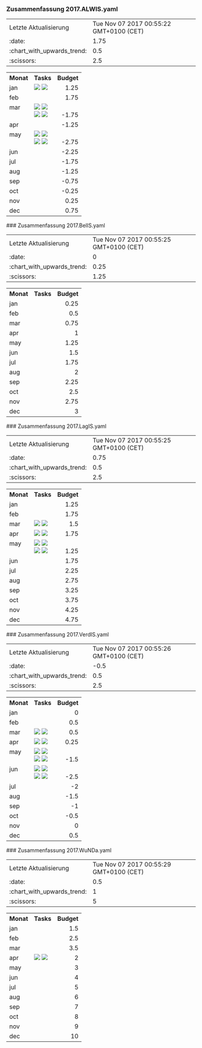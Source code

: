 ### Zusammenfassung 2017.ALWIS.yaml
<table>
            <tr>
                <td>Letzte Aktualisierung</td><td>Tue Nov 07 2017 00:55:22 GMT+0100 (CET)</td>
            </tr>
            <tr>
                <td>:date:</td><td>1.75</td>
            </tr>
            <tr>
                <td> :chart_with_upwards_trend: </td><td>0.5</td>
            </tr>
            <tr>
                <td>:scissors:</td><td>2.5</td>
            </tr>
        </table>

 <table>
                        <tr>
                            <th valign="top" align="left">Monat</th>
                            <th valign="top" align="left">Tasks</th>
                            <th valign="bottom" align="right">Budget</th>
                            </tr>
        
<tr>
                                <td valign="top">jan</td>
                            <td>
<a href="https://github.com/cismet/wupp/issues/1043"><img src="https://img.shields.io/badge/%231043%20-Billing%20%20%20Rechnungsanlage%20ben%C3%B6tigt%20Trennung%20der%20Baulasten%20und%20der%20Katasterausz%C3%BCge%20(1MT)%09%09%09%09-green.svg?style=flat?maxAge=1"/></a>
<a href="https://github.com/cismet/wupp/issues/1043"><img src="https://img.shields.io/badge/cons%20-1-yellow.svg?style=flat?maxAge=1"/></a>
<br>
</td>
                            <td align="right" valign="bottom">1.25</td>
                    </tr>
<tr>
                                <td valign="top">feb</td>
                            <td>
</td>
                            <td align="right" valign="bottom">1.75</td>
                    </tr>
<tr>
                                <td valign="top">mar</td>
                            <td>
<a href="https://github.com/cismet/wupp/issues/1118"><img src="https://img.shields.io/badge/%231118%20-Vermessungsunterlagenportal%3A%20unerwarteter%20Fehler%20ist%20beim%20Ausf%C3%BChren%20des%20Tasks%20NAS_Komplett%E2%80%A6%09%09%09%09-green.svg?style=flat?maxAge=1"/></a>
<a href="https://github.com/cismet/wupp/issues/1118"><img src="https://img.shields.io/badge/cons%20-1-yellow.svg?style=flat?maxAge=1"/></a>
<br>
<a href="https://github.com/cismet/wupp/issues/1059"><img src="https://img.shields.io/badge/%231059%20-Anbindung%20Bestellformular%20Amtliche%20Basiskarte%20(ABK)%20(3%20MT)%09%09%09%09-green.svg?style=flat?maxAge=1"/></a>
<a href="https://github.com/cismet/wupp/issues/1059"><img src="https://img.shields.io/badge/cons%20-3-yellow.svg?style=flat?maxAge=1"/></a>
<br>
</td>
                            <td align="right" valign="bottom">-1.75</td>
                    </tr>
<tr>
                                <td valign="top">apr</td>
                            <td>
</td>
                            <td align="right" valign="bottom">-1.25</td>
                    </tr>
<tr>
                                <td valign="top">may</td>
                            <td>
<a href="https://github.com/cismet/wupp/issues/1150"><img src="https://img.shields.io/badge/%231150%20-Nutzername%20in%20WuNDa%20an%203A%20Server%20durchreichen%3F%20(0%2C5%20MT)%09%09%09%09-green.svg?style=flat?maxAge=1"/></a>
<a href="https://github.com/cismet/wupp/issues/1150"><img src="https://img.shields.io/badge/cons%20-0.5-yellow.svg?style=flat?maxAge=1"/></a>
<br>
<a href="https://github.com/cismet/wupp/issues/1149"><img src="https://img.shields.io/badge/%231149%20-Sammelissue%20und%20ToDo%09%09%09%09-green.svg?style=flat?maxAge=1"/></a>
<a href="https://github.com/cismet/wupp/issues/1149"><img src="https://img.shields.io/badge/cons%20-1.5-orange.svg?style=flat?maxAge=1"/></a>
<br>
</td>
                            <td align="right" valign="bottom">-2.75</td>
                    </tr>
<tr>
                                <td valign="top">jun</td>
                            <td>
</td>
                            <td align="right" valign="bottom">-2.25</td>
                    </tr>
<tr>
                                <td valign="top">jul</td>
                            <td>
</td>
                            <td align="right" valign="bottom">-1.75</td>
                    </tr>
<tr>
                                <td valign="top">aug</td>
                            <td>
</td>
                            <td align="right" valign="bottom">-1.25</td>
                    </tr>
<tr>
                                <td valign="top">sep</td>
                            <td>
</td>
                            <td align="right" valign="bottom">-0.75</td>
                    </tr>
<tr>
                                <td valign="top">oct</td>
                            <td>
</td>
                            <td align="right" valign="bottom">-0.25</td>
                    </tr>
<tr>
                                <td valign="top">nov</td>
                            <td>
</td>
                            <td align="right" valign="bottom">0.25</td>
                    </tr>
<tr>
                                <td valign="top">dec</td>
                            <td>
</td>
                            <td align="right" valign="bottom">0.75</td>
                    </tr>
</table>
### Zusammenfassung 2017.BelIS.yaml
<table>
            <tr>
                <td>Letzte Aktualisierung</td><td>Tue Nov 07 2017 00:55:25 GMT+0100 (CET)</td>
            </tr>
            <tr>
                <td>:date:</td><td>0</td>
            </tr>
            <tr>
                <td> :chart_with_upwards_trend: </td><td>0.25</td>
            </tr>
            <tr>
                <td>:scissors:</td><td>1.25</td>
            </tr>
        </table>

 <table>
                        <tr>
                            <th valign="top" align="left">Monat</th>
                            <th valign="top" align="left">Tasks</th>
                            <th valign="bottom" align="right">Budget</th>
                            </tr>
        
<tr>
                                <td valign="top">jan</td>
                            <td>
</td>
                            <td align="right" valign="bottom">0.25</td>
                    </tr>
<tr>
                                <td valign="top">feb</td>
                            <td>
</td>
                            <td align="right" valign="bottom">0.5</td>
                    </tr>
<tr>
                                <td valign="top">mar</td>
                            <td>
</td>
                            <td align="right" valign="bottom">0.75</td>
                    </tr>
<tr>
                                <td valign="top">apr</td>
                            <td>
</td>
                            <td align="right" valign="bottom">1</td>
                    </tr>
<tr>
                                <td valign="top">may</td>
                            <td>
</td>
                            <td align="right" valign="bottom">1.25</td>
                    </tr>
<tr>
                                <td valign="top">jun</td>
                            <td>
</td>
                            <td align="right" valign="bottom">1.5</td>
                    </tr>
<tr>
                                <td valign="top">jul</td>
                            <td>
</td>
                            <td align="right" valign="bottom">1.75</td>
                    </tr>
<tr>
                                <td valign="top">aug</td>
                            <td>
</td>
                            <td align="right" valign="bottom">2</td>
                    </tr>
<tr>
                                <td valign="top">sep</td>
                            <td>
</td>
                            <td align="right" valign="bottom">2.25</td>
                    </tr>
<tr>
                                <td valign="top">oct</td>
                            <td>
</td>
                            <td align="right" valign="bottom">2.5</td>
                    </tr>
<tr>
                                <td valign="top">nov</td>
                            <td>
</td>
                            <td align="right" valign="bottom">2.75</td>
                    </tr>
<tr>
                                <td valign="top">dec</td>
                            <td>
</td>
                            <td align="right" valign="bottom">3</td>
                    </tr>
</table>
### Zusammenfassung 2017.LagIS.yaml
<table>
            <tr>
                <td>Letzte Aktualisierung</td><td>Tue Nov 07 2017 00:55:25 GMT+0100 (CET)</td>
            </tr>
            <tr>
                <td>:date:</td><td>0.75</td>
            </tr>
            <tr>
                <td> :chart_with_upwards_trend: </td><td>0.5</td>
            </tr>
            <tr>
                <td>:scissors:</td><td>2.5</td>
            </tr>
        </table>

 <table>
                        <tr>
                            <th valign="top" align="left">Monat</th>
                            <th valign="top" align="left">Tasks</th>
                            <th valign="bottom" align="right">Budget</th>
                            </tr>
        
<tr>
                                <td valign="top">jan</td>
                            <td>
</td>
                            <td align="right" valign="bottom">1.25</td>
                    </tr>
<tr>
                                <td valign="top">feb</td>
                            <td>
</td>
                            <td align="right" valign="bottom">1.75</td>
                    </tr>
<tr>
                                <td valign="top">mar</td>
                            <td>
<a href="https://github.com/cismet/wupp/issues/1104"><img src="https://img.shields.io/badge/%231104%20-Lagis%3A%20Erweiterung%20Baulasten%20(0%2C75%20MT)%09%09%09%09-green.svg?style=flat?maxAge=1"/></a>
<a href="https://github.com/cismet/wupp/issues/1104"><img src="https://img.shields.io/badge/cons%20-0.75-orange.svg?style=flat?maxAge=1"/></a>
<br>
</td>
                            <td align="right" valign="bottom">1.5</td>
                    </tr>
<tr>
                                <td valign="top">apr</td>
                            <td>
<a href="https://github.com/cismet/wupp/issues/1106"><img src="https://img.shields.io/badge/%231106%20-Lagis%3A%20Abteilungs%20IX%20Flurst%C3%BCck%20wird%20kein%20Datum%20der%20Historie%20eingetragen%20(0%2C25%20MT)%09%09%09%09-green.svg?style=flat?maxAge=1"/></a>
<a href="https://github.com/cismet/wupp/issues/1106"><img src="https://img.shields.io/badge/cons%20-0.25-yellow.svg?style=flat?maxAge=1"/></a>
<br>
</td>
                            <td align="right" valign="bottom">1.75</td>
                    </tr>
<tr>
                                <td valign="top">may</td>
                            <td>
<a href="https://github.com/cismet/wupp/issues/1107"><img src="https://img.shields.io/badge/%231107%20-Lagis%3A%20Abt.%20IX%20Flurst%C3%BCcke%20als%20extra%20Layer.%09%09%09%09-green.svg?style=flat?maxAge=1"/></a>
<a href="https://github.com/cismet/wupp/issues/1107"><img src="https://img.shields.io/badge/cons%20-0-yellowgreen.svg?style=flat?maxAge=1"/></a>
<br>
<a href="https://github.com/cismet/wupp/issues/1105"><img src="https://img.shields.io/badge/%231105%20-Lagis%3A%20Plausibilit%C3%A4t%20historische%20Flurst%C3%BCcke%20(1%20MT)%09%09%09%09-green.svg?style=flat?maxAge=1"/></a>
<a href="https://github.com/cismet/wupp/issues/1105"><img src="https://img.shields.io/badge/cons%20-1-yellow.svg?style=flat?maxAge=1"/></a>
<br>
</td>
                            <td align="right" valign="bottom">1.25</td>
                    </tr>
<tr>
                                <td valign="top">jun</td>
                            <td>
</td>
                            <td align="right" valign="bottom">1.75</td>
                    </tr>
<tr>
                                <td valign="top">jul</td>
                            <td>
</td>
                            <td align="right" valign="bottom">2.25</td>
                    </tr>
<tr>
                                <td valign="top">aug</td>
                            <td>
</td>
                            <td align="right" valign="bottom">2.75</td>
                    </tr>
<tr>
                                <td valign="top">sep</td>
                            <td>
</td>
                            <td align="right" valign="bottom">3.25</td>
                    </tr>
<tr>
                                <td valign="top">oct</td>
                            <td>
</td>
                            <td align="right" valign="bottom">3.75</td>
                    </tr>
<tr>
                                <td valign="top">nov</td>
                            <td>
</td>
                            <td align="right" valign="bottom">4.25</td>
                    </tr>
<tr>
                                <td valign="top">dec</td>
                            <td>
</td>
                            <td align="right" valign="bottom">4.75</td>
                    </tr>
</table>
### Zusammenfassung 2017.VerdIS.yaml
<table>
            <tr>
                <td>Letzte Aktualisierung</td><td>Tue Nov 07 2017 00:55:26 GMT+0100 (CET)</td>
            </tr>
            <tr>
                <td>:date:</td><td>-0.5</td>
            </tr>
            <tr>
                <td> :chart_with_upwards_trend: </td><td>0.5</td>
            </tr>
            <tr>
                <td>:scissors:</td><td>2.5</td>
            </tr>
        </table>

 <table>
                        <tr>
                            <th valign="top" align="left">Monat</th>
                            <th valign="top" align="left">Tasks</th>
                            <th valign="bottom" align="right">Budget</th>
                            </tr>
        
<tr>
                                <td valign="top">jan</td>
                            <td>
</td>
                            <td align="right" valign="bottom">0</td>
                    </tr>
<tr>
                                <td valign="top">feb</td>
                            <td>
</td>
                            <td align="right" valign="bottom">0.5</td>
                    </tr>
<tr>
                                <td valign="top">mar</td>
                            <td>
<a href="https://github.com/cismet/wupp/issues/1120"><img src="https://img.shields.io/badge/%231120%20-Integration%20der%20Funktionalit%C3%A4t%20in%20VERDIS%20(0%2C5MT)%09%09%09%09-green.svg?style=flat?maxAge=1"/></a>
<a href="https://github.com/cismet/wupp/issues/1120"><img src="https://img.shields.io/badge/cons%20-0.5-yellow.svg?style=flat?maxAge=1"/></a>
<br>
</td>
                            <td align="right" valign="bottom">0.5</td>
                    </tr>
<tr>
                                <td valign="top">apr</td>
                            <td>
<a href="https://github.com/cismet/wupp/issues/1130"><img src="https://img.shields.io/badge/%231130%20-VerdIS%20%20%20Versickerungsgenehmigungen%3A%20Einspielen%20von%20Geometrien%20zu%20Versickerungsgenehmigung%E2%80%A6%09%09%09%09-green.svg?style=flat?maxAge=1"/></a>
<a href="https://github.com/cismet/wupp/issues/1130"><img src="https://img.shields.io/badge/cons%20-0.75-yellowgreen.svg?style=flat?maxAge=1"/></a>
<br>
</td>
                            <td align="right" valign="bottom">0.25</td>
                    </tr>
<tr>
                                <td valign="top">may</td>
                            <td>
<a href="https://github.com/cismet/wupp/issues/1102"><img src="https://img.shields.io/badge/%231102%20-verdis%3A%20Punktvereinigung%20beim%20Speichern%20(2MT)%09%09%09%09-green.svg?style=flat?maxAge=1"/></a>
<a href="https://github.com/cismet/wupp/issues/1102"><img src="https://img.shields.io/badge/cons%20-2-orange.svg?style=flat?maxAge=1"/></a>
<br>
<a href="https://github.com/cismet/wupp/issues/1103"><img src="https://img.shields.io/badge/%231103%20-verdis%3A%20Anpassung%20Fronterzeugung%20(0%2C25MT)%09%09%09%09-green.svg?style=flat?maxAge=1"/></a>
<a href="https://github.com/cismet/wupp/issues/1103"><img src="https://img.shields.io/badge/cons%20-0.25-yellow.svg?style=flat?maxAge=1"/></a>
<br>
</td>
                            <td align="right" valign="bottom">-1.5</td>
                    </tr>
<tr>
                                <td valign="top">jun</td>
                            <td>
<a href="https://github.com/cismet/wupp/issues/1057"><img src="https://img.shields.io/badge/%231057%20-Druckfunktion%20in%20verdis%20einbauen%20und%20testen%20(1%2C25MT)%09%09%09%09-green.svg?style=flat?maxAge=1"/></a>
<a href="https://github.com/cismet/wupp/issues/1057"><img src="https://img.shields.io/badge/cons%20-1.25-orange.svg?style=flat?maxAge=1"/></a>
<br>
<a href="https://github.com/cismet/wupp/issues/1100"><img src="https://img.shields.io/badge/%231100%20-verdis%3A%20Scrollrichtung%20konfigurierbar%20machen%20(0%2C25MT)%09%09%09%09-green.svg?style=flat?maxAge=1"/></a>
<a href="https://github.com/cismet/wupp/issues/1100"><img src="https://img.shields.io/badge/cons%20-0.25-yellow.svg?style=flat?maxAge=1"/></a>
<br>
</td>
                            <td align="right" valign="bottom">-2.5</td>
                    </tr>
<tr>
                                <td valign="top">jul</td>
                            <td>
</td>
                            <td align="right" valign="bottom">-2</td>
                    </tr>
<tr>
                                <td valign="top">aug</td>
                            <td>
</td>
                            <td align="right" valign="bottom">-1.5</td>
                    </tr>
<tr>
                                <td valign="top">sep</td>
                            <td>
</td>
                            <td align="right" valign="bottom">-1</td>
                    </tr>
<tr>
                                <td valign="top">oct</td>
                            <td>
</td>
                            <td align="right" valign="bottom">-0.5</td>
                    </tr>
<tr>
                                <td valign="top">nov</td>
                            <td>
</td>
                            <td align="right" valign="bottom">0</td>
                    </tr>
<tr>
                                <td valign="top">dec</td>
                            <td>
</td>
                            <td align="right" valign="bottom">0.5</td>
                    </tr>
</table>
### Zusammenfassung 2017.WuNDa.yaml
<table>
            <tr>
                <td>Letzte Aktualisierung</td><td>Tue Nov 07 2017 00:55:29 GMT+0100 (CET)</td>
            </tr>
            <tr>
                <td>:date:</td><td>0.5</td>
            </tr>
            <tr>
                <td> :chart_with_upwards_trend: </td><td>1</td>
            </tr>
            <tr>
                <td>:scissors:</td><td>5</td>
            </tr>
        </table>

 <table>
                        <tr>
                            <th valign="top" align="left">Monat</th>
                            <th valign="top" align="left">Tasks</th>
                            <th valign="bottom" align="right">Budget</th>
                            </tr>
        
<tr>
                                <td valign="top">jan</td>
                            <td>
</td>
                            <td align="right" valign="bottom">1.5</td>
                    </tr>
<tr>
                                <td valign="top">feb</td>
                            <td>
</td>
                            <td align="right" valign="bottom">2.5</td>
                    </tr>
<tr>
                                <td valign="top">mar</td>
                            <td>
</td>
                            <td align="right" valign="bottom">3.5</td>
                    </tr>
<tr>
                                <td valign="top">apr</td>
                            <td>
<a href="https://github.com/cismet/wupp/issues/1136"><img src="https://img.shields.io/badge/%231136%20-Erweiterung%20GUI%20Georeferenzierung%20(2%2C5%20MT)%09%09%09%09-green.svg?style=flat?maxAge=1"/></a>
<a href="https://github.com/cismet/wupp/issues/1136"><img src="https://img.shields.io/badge/cons%20-2.5-orange.svg?style=flat?maxAge=1"/></a>
<br>
</td>
                            <td align="right" valign="bottom">2</td>
                    </tr>
<tr>
                                <td valign="top">may</td>
                            <td>
</td>
                            <td align="right" valign="bottom">3</td>
                    </tr>
<tr>
                                <td valign="top">jun</td>
                            <td>
</td>
                            <td align="right" valign="bottom">4</td>
                    </tr>
<tr>
                                <td valign="top">jul</td>
                            <td>
</td>
                            <td align="right" valign="bottom">5</td>
                    </tr>
<tr>
                                <td valign="top">aug</td>
                            <td>
</td>
                            <td align="right" valign="bottom">6</td>
                    </tr>
<tr>
                                <td valign="top">sep</td>
                            <td>
</td>
                            <td align="right" valign="bottom">7</td>
                    </tr>
<tr>
                                <td valign="top">oct</td>
                            <td>
</td>
                            <td align="right" valign="bottom">8</td>
                    </tr>
<tr>
                                <td valign="top">nov</td>
                            <td>
</td>
                            <td align="right" valign="bottom">9</td>
                    </tr>
<tr>
                                <td valign="top">dec</td>
                            <td>
</td>
                            <td align="right" valign="bottom">10</td>
                    </tr>
</table>
